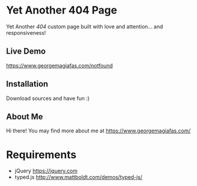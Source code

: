 Yet Another 404 Page
=======================
Yet Another *404* custom page built with love and attention... and responsiveness!

Live Demo
----------------------
https://www.georgemagiafas.com/notfound

Installation
-----------------------
Download sources and have fun :)

About Me
-----------------------
Hi there! You may find more about me at https://www.georgemagiafas.com/

Requirements
======================
* jQuery https://jquery.com
* typed.js http://www.mattboldt.com/demos/typed-js/

